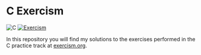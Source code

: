 # C Exercism

![C](https://img.shields.io/badge/C-00599C?style=for-the-badge&logo=c&logoColor=white)
[![Exercism](https://img.shields.io/badge/Exercism-009CAB?style=for-the-badge&logo=exercism&logoColor=white)](https://exercism.org)

In this repository you will find my solutions to the exercises performed in the C practice track at [exercism.org](https://exercism.org).

